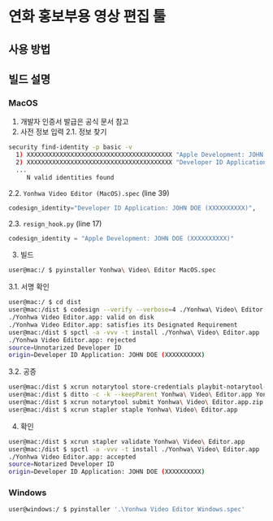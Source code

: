 # 연화 홍보부용 영상 편집 툴

## 사용 방법

## 빌드 설명

### MacOS
1. 개발자 인증서 발급은 공식 문서 참고
2. 사전 정보 입력
2.1. 정보 찾기
```zsh
security find-identity -p basic -v                                                                           
  1) XXXXXXXXXXXXXXXXXXXXXXXXXXXXXXXXXXXXXXXX "Apple Development: JOHN DOE (XXXXXXXXXX)"
  2) XXXXXXXXXXXXXXXXXXXXXXXXXXXXXXXXXXXXXXXX "Developer ID Application: JOHN DOE (XXXXXXXXXX)"
  ...
     N valid identities found
```
2.2. `Yonhwa Video Editor (MacOS).spec` (line 39)
```python
codesign_identity="Developer ID Application: JOHN DOE (XXXXXXXXXX)",
```
2.3. `resign_hook.py` (line 17)
```python
codesign_identity = "Apple Development: JOHN DOE (XXXXXXXXXX)"
```

3. 빌드
```bash
user@mac:/ $ pyinstaller Yonhwa\ Video\ Editor MacOS.spec
```
3.1. 서명 확인
```bash
user@mac:/ $ cd dist
user@mac:/dist $ codesign --verify --verbose=4 ./Yonhwa\ Video\ Editor.app   
./Yonhwa Video Editor.app: valid on disk
./Yonhwa Video Editor.app: satisfies its Designated Requirement
user@mac:/dist $ spctl -a -vvv -t install ./Yonhwa\ Video\ Editor.app 
./Yonhwa Video Editor.app: rejected
source=Unnotarized Developer ID
origin=Developer ID Application: JOHN DOE (XXXXXXXXXX)
```
3.2. 공증
```bash
user@mac:/dist $ xcrun notarytool store-credentials playbit-notarytool-password --team-id "개발자 팀 ID" --apple-id "개발자 이메일" --password "앱 비밀번호"
user@mac:/dist $ ditto -c -k --keepParent Yonhwa\ Video\ Editor.app Yonhwa\ Video\ Editor.app.zip
user@mac:/dist $ xcrun notarytool submit Yonhwa\ Video\ Editor.app.zip --keychain-profile "playbit-notarytool-password" --wait
user@mac:/dist $ xcrun stapler staple Yonhwa\ Video\ Editor.app
```
4. 확인
```bash
user@mac:/dist $ xcrun stapler validate Yonhwa\ Video\ Editor.app
user@mac:/dist $ spctl -a -vvv -t install ./Yonhwa\ Video\ Editor.app 
./Yonhwa Video Editor.app: accepted
source=Notarized Developer ID
origin=Developer ID Application: JOHN DOE (XXXXXXXXXX)
```

### Windows
```bash
user@windows:/ $ pyinstaller '.\Yonhwa Video Editor Windows.spec'
```